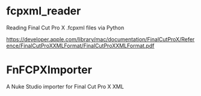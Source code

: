 # fcpxml_reader
Reading Final Cut Pro X .fcpxml files via Python

https://developer.apple.com/library/mac/documentation/FinalCutProX/Reference/FinalCutProXXMLFormat/FinalCutProXXMLFormat.pdf

# FnFCPXImporter
A Nuke Studio importer for Final Cut Pro X XML
